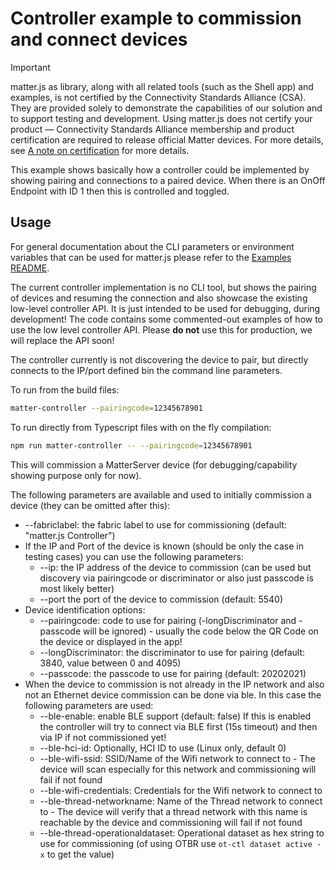 # Controller example to commission and connect devices

> [!IMPORTANT]
> matter.js as library, along with all related tools (such as the Shell app) and examples, is not certified by the Connectivity Standards Alliance (CSA). They are provided solely to demonstrate the capabilities of our solution and to support testing and development.  Using matter.js does not certify your product — Connectivity Standards Alliance membership and product certification are required to release official Matter devices. For more details, see [A note on certification](https://github.com/matter-js/matter.js/blob/main/README.md#a-note-on-certification) for more details.

This example shows basically how a controller could be implemented by showing pairing and connections to a paired device. When there is an OnOff Endpoint with ID 1 then this is controlled and toggled.

## Usage

For general documentation about the CLI parameters or environment variables that can be used for matter.js please refer to the [Examples README](../../README.md#cli-usage).

The current controller implementation is no CLI tool, but shows the pairing of devices and resuming the connection and also showcase the existing low-level controller API. It is just intended to be used for debugging, during development! The code contains some commented-out examples of how to use the low level controller API.
Please **do not** use this for production, we will replace the API soon!

The controller currently is not discovering the device to pair, but directly connects to the IP/port defined bin the command line parameters.

To run from the build files:

```bash
matter-controller --pairingcode=12345678901
```

To run directly from Typescript files with on the fly compilation:

```bash
npm run matter-controller -- --pairingcode=12345678901
```

This will commission a MatterServer device (for debugging/capability showing purpose only for now).

The following parameters are available and used to initially commission a device (they can be omitted after this):
* --fabriclabel: the fabric label to use for commissioning (default: "matter.js Controller")
* If the IP and Port of the device is known (should be only the case in testing cases) you can use the following parameters:
    * --ip: the IP address of the device to commission (can be used but discovery via pairingcode or discriminator or also just passcode is most likely better)
    * --port the port of the device to commission (default: 5540)
* Device identification options:
    * --pairingcode: code to use for pairing (-longDiscriminator and -passcode will be ignored) - usually the code below the QR Code on the device or displayed in the app!
    * --longDiscriminator: the discriminator to use for pairing (default: 3840, value between 0 and 4095)
    * --passcode: the passcode to use for pairing (default: 20202021)
* When the device to commission is not already in the IP network and also not an Ethernet device commission can be done via ble. In this case the following parameters are used:
    * --ble-enable: enable BLE support (default: false) If this is enabled the controller will try to connect via BLE first (15s timeout) and then via IP if not commissioned yet!
    * --ble-hci-id: Optionally, HCI ID to use (Linux only, default 0)
    * --ble-wifi-ssid: SSID/Name of the Wifi network to connect to - The device will scan especially for this network and commissioning will fail if not found
    * --ble-wifi-credentials: Credentials for the Wifi network to connect to
    * --ble-thread-networkname: Name of the Thread network to connect to - The device will verify that a thread network with this name is reachable by the device and commissioning will fail if not found
    * --ble-thread-operationaldataset: Operational dataset as hex string to use for commissioning (of using OTBR use `ot-ctl dataset active -x` to get the value)
